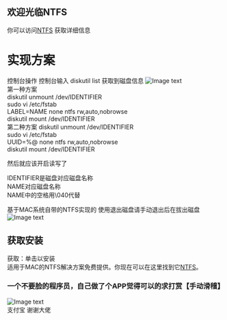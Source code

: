 ## 欢迎光临NTFS
你可以访问[NTFS](https://fkv587.github.io/MACNTFS/) 获取详细信息

# 实现方案 
控制台操作
控制台输入 diskutil list
获取到磁盘信息
![Image text](https://github.com/FKV587/MACNTFS/master/files/3847f7b46b1f352db552338443213a48.png)  
第一种方案  
diskutil unmount /dev/IDENTIFIER  
sudo vi /etc/fstab  
LABEL=NAME none ntfs rw,auto,nobrowse  
diskutil mount /dev/IDENTIFIER  
第二种方案
diskutil unmount /dev/IDENTIFIER  
sudo vi /etc/fstab  
UUID=%@ none ntfs rw,auto,nobrowse  
diskutil mount /dev/IDENTIFIER  

然后就应该开启读写了

IDENTIFIER是磁盘对应磁盘名称  
NAME对应磁盘名称   
NAME中的空格用\040代替  

基于MAC系统自带的NTFS实现的 使用退出磁盘请手动退出后在拔出磁盘  
![Image text](https://github.com/FKV587/MACNTFS/master/files/f7b7571f6eca95f8aa140bad6bbdfde6.png)

## 获取安装 
获取：单击以安装  
适用于MAC的NTFS解决方案免费提供。你现在可以在这里找到它[NTFS](https://fkv587.github.io/MACNTFS)。

### 一个不要脸的程序员，自己做了个APP觉得可以的求打赏【手动滑稽】
![Image text](https://github.com/FKV587/MACNTFS/master/files/36afdd175de8cf5031879d91b6f036e8.png)  
支付宝 谢谢大佬
